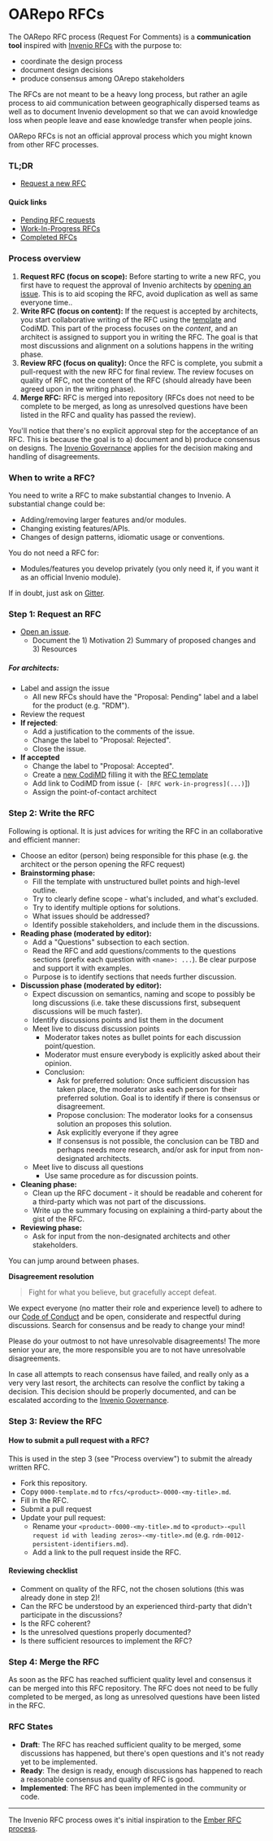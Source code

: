 # OARepo RFCs

The OARepo RFC process (Request For Comments) is a **communication tool** inspired
with [Invenio RFCs](https://github.com/inveniosoftware/rfcs) with
the purpose to:

- coordinate the design process
- document design decisions
- produce consensus among OArepo stakeholders

The RFCs are not meant to be a heavy long process, but rather an agile process
to aid communication between geographically dispersed teams as well as to
document Invenio development so that we can avoid knowledge loss when people
leave and ease knowledge transfer when people joins.

OARepo RFCs is not an official approval process which you might known from
other RFC processes.

### TL;DR

- [Request a new RFC](https://github.com/inveniosoftware/rfcs/issues/new/choose)

#### Quick links

- [Pending RFC requests](https://github.com/inveniosoftware/rfcs/labels/Proposal%3A%20Pending)
- [Work-In-Progress RFCs](https://github.com/inveniosoftware/rfcs/labels/Proposal%3A%20Accepted)
- [Completed RFCs](https://github.com/inveniosoftware/rfcs/tree/master/rfcs)

### Process overview

1. **Request RFC (focus on scope):** Before starting to write a new RFC, you first have to request the approval of Invenio architects by [opening an issue](https://github.com/inveniosoftware/rfcs/issues/new/choose). This is to aid scoping the RFC, avoid duplication as well as same everyone time..
2. **Write RFC (focus on content):** If the request is accepted by architects, you start collaborative writing of the RFC using the [template](https://github.com/inveniosoftware/rfcs/blob/master/0000-template.md) and CodiMD. This part of the process focuses on the *content*, and an architect is assigned to support you in writing the RFC. The goal is that most discussions and alignment on a solutions happens in the writing phase.
3. **Review RFC (focus on quality):** Once the RFC is complete, you submit a pull-request with the new RFC for final review. The review focuses on quality of RFC, not the content of the RFC (should already have been agreed upon in the writing phase).
4. **Merge RFC:** RFC is merged into repository (RFCs does not need to be complete to be merged, as long as unresolved questions have been listed in the RFC and quality has passed the review).

You'll notice that there's no explicit approval step for the acceptance of an RFC. This is because the goal is to a) document and b) produce consensus on designs. The [Invenio Governance](https://inveniosoftware.org/governance/) applies for the decision making and handling of disagreements.

### When to write a RFC?

You need to write a RFC to make substantial changes to Invenio. A substantial
change could be:

- Adding/removing larger features and/or modules.
- Changing existing features/APIs.
- Changes of design patterns, idiomatic usage or conventions.

You do not need a RFC for:

- Modules/features you develop privately (you only need it, if you want it as
  an official Invenio module).

If in doubt, just ask on [Gitter](http://gitter.im/inveniosoftware/invenio).

### Step 1: Request an RFC

- [Open an issue](https://github.com/inveniosoftware/rfcs/issues/new/choose).
  - Document the 1) Motivation 2) Summary of proposed changes and 3) Resources

##### For architects:

- Label and assign the issue
  - All new RFCs should have the "Proposal: Pending" label and a label for the product (e.g. "RDM").
- Review the request
- **If rejected**:
  - Add a justification to the comments of the issue.
  - Change the label to "Proposal: Rejected".
  - Close the issue.
- **If accepted**
  - Change the label to "Proposal: Accepted".
  - Create a [new CodiMD](https://codimd.web.cern.ch/new) filling it with the [RFC template](0000-template.md)
  - Add link to CodiMD from issue (``- [RFC work-in-progress](...)``])
  - Assign the point-of-contact architect

### Step 2: Write the RFC

Following is optional. It is just advices for writing the RFC in an collaborative and efficient manner:

- Choose an editor (person) being responsible for this phase (e.g. the architect or the person opening the RFC request)
- **Brainstorming phase:**
  - Fill the template with unstructured bullet points and high-level outline.
  - Try to clearly define scope - what's included, and what's excluded.
  - Try to identify multiple options for solutions.
  - What issues should be addressed?
  - Identify possible stakeholders, and include them in the discussions.
- **Reading phase (moderated by editor):**
  - Add a "Questions" subsection to each section.
  - Read the RFC and add questions/comments to the questions sections (prefix each question with ``<name>: ...``). Be clear purpose and support it with examples.
  - Purpose is to identify sections that needs further discussion.
- **Discussion phase (moderated by editor):**
  - Expect discussion on semantics, naming and scope to possibly be long discussions (i.e. take these discussions first, subsequent discussions will be much faster).
  - Identify discussions points and list them in the document
  - Meet live to discuss discussion points
    - Moderator takes notes as bullet points for each discussion point/question.
    - Moderator must ensure everybody is explicitly asked about their opinion.
    - Conclusion:
      - Ask for preferred solution: Once sufficient discussion has taken place, the moderator asks each person
        for their preferred solution. Goal is to identify if there is consensus or disagreement.
      - Propose conclusion: The moderator looks for a consensus solution an proposes this solution.
      - Ask explicitly everyone if they agree
      - If consensus is not possible, the conclusion can be TBD and perhaps needs more research, and/or ask for input from non-designated architects.
  - Meet live to discuss all questions
    - Use same procedure as for discussion points.
- **Cleaning phase:**
  - Clean up the RFC document - it should be readable and coherent for a third-party which was not part of the discussions.
  - Write up the summary focusing on explaining a third-party about the gist of the RFC.
- **Reviewing phase:**
  - Ask for input from the non-designated architects and other stakeholders.

You can jump around between phases.

**Disagreement resolution**

> Fight for what you believe, but gracefully accept defeat.

We expect everyone (no matter their role and experience level) to adhere to our [Code of Conduct](https://inveniosoftware.org/governance/) and be open, considerate and respectful during discussions. Search for consensus and be ready to change your mind!

Please do your outmost to not have unresolvable disagreements! The more senior your are, the more responsible you are to not have unresolvable disagreements.

In case all attempts to reach consensus have failed, and really only as a very very last resort, the architects can resolve the conflict by taking a decision. This decision should be properly documented, and can be escalated according to the [Invenio Governance](https://inveniosoftware.org/governance/).

### Step 3: Review the RFC

#### How to submit a pull request with a RFC?

This is used in the step 3 (see "Process overview") to submit the already written RFC.

- Fork this repository.
- Copy ``0000-template.md`` to ``rfcs/<product>-0000-<my-title>.md``.
- Fill in the RFC.
- Submit a pull request
- Update your pull request:
    - Rename your ``<product>-0000-<my-title>.md`` to ``<product>-<pull request id with leading zeros>-<my-title>.md`` (e.g. ``rdm-0012-persistent-identifiers.md``).
    - Add a link to the pull request inside the RFC.

#### Reviewing checklist

- Comment on quality of the RFC, not the chosen solutions (this was already done in step 2)!
- Can the RFC be understood by an experienced third-party that didn't participate in the discussions?
- Is the RFC coherent?
- Is the unresolved questions properly documented?
- Is there sufficient resources to implement the RFC?

### Step 4: Merge the RFC

As soon as the RFC has reached sufficient quality level and consensus it can be merged into this RFC repository. The RFC does not need to be fully completed to be merged, as long as unresolved questions have been listed in the RFC.

### RFC States

- **Draft**: The RFC has reached sufficient quality to be merged, some discussions has happened, but there's open questions
and it's not ready yet to be implemented.
- **Ready**: The design is ready, enough discussions has happened to reach a reasonable consensus and quality of RFC is good.
- **Implemented**: The RFC has been implemented in the community or code.

---

The Invenio RFC process owes it's initial inspiration to the
[Ember RFC process](https://github.com/emberjs/rfcs).